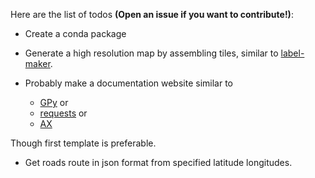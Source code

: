 Here are the list of todos **(Open an issue if you want to contribute!)**:

* Create a conda package

* Generate a high resolution map by assembling tiles, similar to [label-maker](https://github.com/developmentseed/label-maker).

* Probably make a documentation website similar to 
  * [GPy](https://gpy.readthedocs.io) or 
  * [requests](https://requests.readthedocs.io) or 
  * [AX](https://ax.dev/) 

Though first template is preferable. 

* Get roads route in json format from specified latitude longitudes. 
